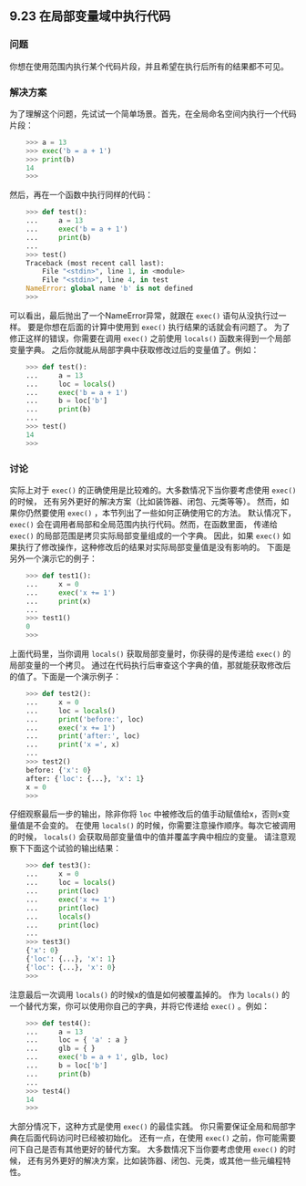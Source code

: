 ## 9.23 在局部变量域中执行代码 ##
### 问题 ###
你想在使用范围内执行某个代码片段，并且希望在执行后所有的结果都不可见。
### 解决方案 ###
为了理解这个问题，先试试一个简单场景。首先，在全局命名空间内执行一个代码片段：
```python
    >>> a = 13
    >>> exec('b = a + 1')
    >>> print(b)
    14
    >>>

```
然后，再在一个函数中执行同样的代码：
```python
    >>> def test():
    ...     a = 13
    ...     exec('b = a + 1')
    ...     print(b)
    ...
    >>> test()
    Traceback (most recent call last):
        File "<stdin>", line 1, in <module>
        File "<stdin>", line 4, in test
    NameError: global name 'b' is not defined
    >>>

```
可以看出，最后抛出了一个NameError异常，就跟在 ``exec()`` 语句从没执行过一样。
要是你想在后面的计算中使用到 ``exec()`` 执行结果的话就会有问题了。
为了修正这样的错误，你需要在调用 ``exec()`` 之前使用 ``locals()`` 函数来得到一个局部变量字典。
之后你就能从局部字典中获取修改过后的变量值了。例如：
```python
    >>> def test():
    ...     a = 13
    ...     loc = locals()
    ...     exec('b = a + 1')
    ...     b = loc['b']
    ...     print(b)
    ...
    >>> test()
    14
    >>>

```
### 讨论 ###
实际上对于 ``exec()`` 的正确使用是比较难的。大多数情况下当你要考虑使用 ``exec()`` 的时候，
还有另外更好的解决方案（比如装饰器、闭包、元类等等）。
然而，如果你仍然要使用 ``exec()`` ，本节列出了一些如何正确使用它的方法。
默认情况下，``exec()`` 会在调用者局部和全局范围内执行代码。然而，在函数里面，
传递给 ``exec()`` 的局部范围是拷贝实际局部变量组成的一个字典。
因此，如果 ``exec()`` 如果执行了修改操作，这种修改后的结果对实际局部变量值是没有影响的。
下面是另外一个演示它的例子：
```python
    >>> def test1():
    ...     x = 0
    ...     exec('x += 1')
    ...     print(x)
    ...
    >>> test1()
    0
    >>>

```
上面代码里，当你调用 ``locals()`` 获取局部变量时，你获得的是传递给 ``exec()`` 的局部变量的一个拷贝。
通过在代码执行后审查这个字典的值，那就能获取修改后的值了。下面是一个演示例子：
```python
    >>> def test2():
    ...     x = 0
    ...     loc = locals()
    ...     print('before:', loc)
    ...     exec('x += 1')
    ...     print('after:', loc)
    ...     print('x =', x)
    ...
    >>> test2()
    before: {'x': 0}
    after: {'loc': {...}, 'x': 1}
    x = 0
    >>>

```
仔细观察最后一步的输出，除非你将 ``loc`` 中被修改后的值手动赋值给x，否则x变量值是不会变的。
在使用 ``locals()`` 的时候，你需要注意操作顺序。每次它被调用的时候，
``locals()`` 会获取局部变量值中的值并覆盖字典中相应的变量。
请注意观察下下面这个试验的输出结果：
```python
    >>> def test3():
    ...     x = 0
    ...     loc = locals()
    ...     print(loc)
    ...     exec('x += 1')
    ...     print(loc)
    ...     locals()
    ...     print(loc)
    ...
    >>> test3()
    {'x': 0}
    {'loc': {...}, 'x': 1}
    {'loc': {...}, 'x': 0}
    >>>

```
注意最后一次调用 ``locals()`` 的时候x的值是如何被覆盖掉的。
作为 ``locals()`` 的一个替代方案，你可以使用你自己的字典，并将它传递给 ``exec()`` 。例如：
```python
    >>> def test4():
    ...     a = 13
    ...     loc = { 'a' : a }
    ...     glb = { }
    ...     exec('b = a + 1', glb, loc)
    ...     b = loc['b']
    ...     print(b)
    ...
    >>> test4()
    14
    >>>

```
大部分情况下，这种方式是使用 ``exec()`` 的最佳实践。
你只需要保证全局和局部字典在后面代码访问时已经被初始化。
还有一点，在使用 ``exec()`` 之前，你可能需要问下自己是否有其他更好的替代方案。
大多数情况下当你要考虑使用 ``exec()`` 的时候，
还有另外更好的解决方案，比如装饰器、闭包、元类，或其他一些元编程特性。
